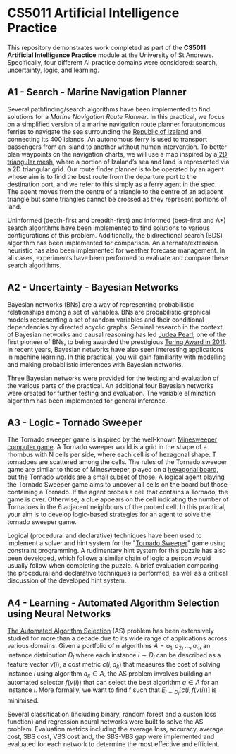 # CS5011 Artificial Intelligence Practice

This repository demonstrates work completed as part of the **CS5011 Artificial Intelligence Practice** module at the University of St Andrews.
Specifically, four different AI practice domains were considered: search, uncertainty, logic, and learning.

## A1 - Search - Marine Navigation Planner

Several pathfinding/search algorithms have been implemented to find solutions for a _Marine Navigation Route Planner_. In this practical, we focus on a simplified version of a marine navigation route planner forautonomous ferries to navigate the sea surrounding the [Republic of Izaland](https://wiki.opengeofiction.net/index.php/Izaland#Waterways) and connecting its 400 islands. An autonomous ferry is used to transport passengers from an island to another without human intervention. To better plan waypoints on the navigation charts, we will use a map inspired by a[ 2D triangular mesh](https://en.wikipedia.org/wiki/Triangle_mesh), where a portion of Izaland’s sea and land is represented via a 2D triangular grid. Our route finder planner is to be operated by an agent whose aim is to find the best route from the departure port to the destination port, and we refer to this simply as a ferry agent in the spec. The agent moves from the centre of a triangle to the centre of an adjacent triangle but some triangles cannot be crossed as they represent portions of land.

Uninformed (depth-first and breadth-first) and informed (best-first and A*) search algorithms have been implemented to find solutions to various configurations of this problem. Additionally, the bidirectional search (BDS) algorithm has been implemented for comparison. An alternate/extension heuristic has also been implemented for weather forecase management. In all cases, experiments have been performed to evaluate and compare these search algorithms.

## A2 - Uncertainty - Bayesian Networks

Bayesian networks (BNs) are a way of representing probabilistic relationships among a set of variables. BNs are probabilistic graphical models representing a set of random variables and their conditional dependencies by directed acyclic graphs. Seminal research in the context of Bayesian networks and causal reasoning has led [Judea Pearl](http://amturing.acm.org/bib/pearl_2658896.cfm), one of the first pioneer of BNs, to being awarded the prestigious [Turing Award in 2011](http://amturing.acm.org/alphabetical.cfm). In recent years, Bayesian networks have also seen interesting applications in machine learning. In this practical, you will gain familiarity with modelling and making probabilistic inferences with Bayesian networks.

Three Bayesian networks were provided for the testing and evaluation of the various parts of the practical. An additional four Bayesian networks were created for further testing and evaluation. The variable elimination algorithm has been implemented for general inference.
## A3 - Logic - Tornado Sweeper

The Tornado sweeper game is inspired by the well-known [Minesweeper computer game](http://www.minesweeper.info/wiki/Main_Page). A Tornado sweeper world is a grid in the shape of a rhombus with N cells per side, where each cell is of hexagonal shape. T tornadoes are scattered among the cells. The rules of the Tornado sweeper game are similar to those of Minesweeper, played on a [hexagonal board](https://mzrg.com/js/hexmine/jsmine.html), but the Tornado worlds are a small subset of those. A logical agent playing the Tornado Sweeper game aims to uncover all cells on the board but those containing a Tornado. If the agent probes a cell that contains a Tornado, the game is over. Otherwise, a clue appears on the cell indicating the number of Tornadoes in the 6 adjacent neighbours of the probed cell. In this practical, your aim is to develop logic-based strategies for an agent to solve the tornado sweeper game.

Logical (procedural and declarative) techniques have been used to implement a solver and hint system for the "[Tornado Sweeper](http://puzzlepicnic.com/genre?id=8)" game using constraint programming. A rudimentary hint system for this puzzle has also been developed, which follows a similar chain of logic a person would usually follow when completing the puzzle. A brief evaluation comparing the procedural and declarative techniques is performed, as well as a critical discussion of the developed hint system.

## A4 - Learning - Automated Algorithm Selection using Neural Networks

[The Automated Algorithm Selection](https://en.wikipedia.org/wiki/Algorithm_selection) (AS) problem has been extensively studied for more than a decade due to its wide range of applications across various domains. Given a portfolio of n algorithms $A = {a_1 , a_2 , ..., a_n }$, an instance distribution $D_I$ where each instance $i ∼ D_I$ can be described as a feature vector $v(i)$, a cost metric $c(i,a_k)$ that measures the cost of solving instance $i$ using algorithm $a_k ∈ A$, the AS problem involves building an automated selector $f(v(i))$ that can select the best algorithm $a ∈ A$ for an instance $i$. More formally, we want to find f such that $E_{i∼D_I} [c(i, f (v(i))]$ is minimised.

Several classification (including binary, random forest and a custon loss function) and regression neural networks were built to solve the AS problem. Evaluation metrics including the average loss, accuracy, average cost, SBS cost, VBS cost and, the SBS-VBS gap were implemented and evaluated for each network to determine the most effective and efficient.
